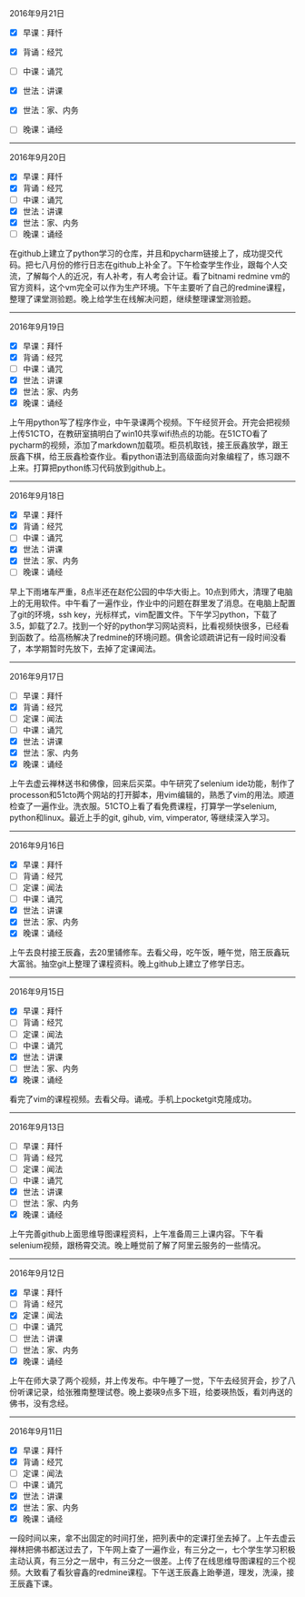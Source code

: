 2016年9月21日
- [x] 早课：拜忏
- [x] 背诵：经咒
- [ ] 中课：诵咒
- [x] 世法：讲课
- [x] 世法：家、内务
- [ ] 晚课：诵经



---
2016年9月20日
- [x] 早课：拜忏
- [x] 背诵：经咒
- [ ] 中课：诵咒
- [x] 世法：讲课
- [x] 世法：家、内务
- [ ] 晚课：诵经

在github上建立了python学习的仓库，并且和pycharm链接上了，成功提交代码。把七八月份的修行日志在github上补全了。下午检查学生作业，跟每个人交流，了解每个人的近况，有人补考，有人考会计证。看了bitnami redmine vm的官方资料，这个vm完全可以作为生产环境。下午主要听了自己的redmine课程，整理了课堂测验题。晚上给学生在线解决问题，继续整理课堂测验题。

---
2016年9月19日
- [x] 早课：拜忏
- [x] 背诵：经咒
- [ ] 中课：诵咒
- [x] 世法：讲课
- [x] 世法：家、内务
- [x] 晚课：诵经

上午用python写了程序作业，中午录课两个视频。下午经贸开会。开完会把视频上传51CTO，在教研室搞明白了win10共享wifi热点的功能。在51CTO看了pycharm的视频，添加了markdown加载项。柜员机取钱，接王辰鑫放学，跟王辰鑫下棋，给王辰鑫检查作业。看python语法到高级面向对象编程了，练习跟不上来。打算把python练习代码放到github上。

---
2016年9月18日
- [x] 早课：拜忏
- [x] 背诵：经咒
- [ ] 中课：诵咒
- [x] 世法：讲课
- [x] 世法：家、内务
- [ ] 晚课：诵经

早上下雨堵车严重，8点半还在赵佗公园的中华大街上。10点到师大，清理了电脑上的无用软件。中午看了一遍作业，作业中的问题在群里发了消息。在电脑上配置了git的环境，ssh key，光标样式，vim配置文件。下午学习python，下载了3.5，卸载了2.7。找到一个好的python学习网站资料，比看视频快很多，已经看到函数了。给高杨解决了redmine的环境问题。俱舍论颂疏讲记有一段时间没看了，本学期暂时先放下，去掉了定课闻法。

---
2016年9月17日
- [ ] 早课：拜忏
- [x] 背诵：经咒
- [ ] 定课：闻法
- [ ] 中课：诵咒
- [x] 世法：讲课
- [x] 世法：家、内务
- [x] 晚课：诵经

上午去虚云禅林送书和佛像，回来后买菜。中午研究了selenium ide功能，制作了processon和51cto两个网站的打开脚本，用vim编辑的，熟悉了vim的用法。顺道检查了一遍作业。洗衣服。51CTO上看了看免费课程，打算学一学selenium, python和linux。最近上手的git, gihub, vim, vimperator, 等继续深入学习。

---
2016年9月16日
- [x] 早课：拜忏
- [ ] 背诵：经咒
- [ ] 定课：闻法
- [ ] 中课：诵咒
- [x] 世法：讲课
- [x] 世法：家、内务
- [x] 晚课：诵经

上午去良村接王辰鑫，去20里铺修车。去看父母，吃午饭，睡午觉，陪王辰鑫玩大富翁。抽空git上整理了课程资料。晚上github上建立了修学日志。

---
2016年9月15日
- [x] 早课：拜忏
- [ ] 背诵：经咒
- [ ] 定课：闻法
- [ ] 中课：诵咒
- [x] 世法：讲课
- [ ] 世法：家、内务
- [x] 晚课：诵经

看完了vim的课程视频。去看父母。诵戒。手机上pocketgit克隆成功。

---
2016年9月13日
- [ ] 早课：拜忏
- [ ] 背诵：经咒
- [ ] 定课：闻法
- [ ] 中课：诵咒
- [x] 世法：讲课
- [ ] 世法：家、内务
- [x] 晚课：诵经

上午完善github上面思维导图课程资料，上午准备周三上课内容。下午看selenium视频，跟杨霄交流。晚上睡觉前了解了阿里云服务的一些情况。

---
2016年9月12日
- [x] 早课：拜忏
- [ ] 背诵：经咒
- [x] 定课：闻法
- [ ] 中课：诵咒
- [ ] 世法：讲课
- [ ] 世法：家、内务
- [x] 晚课：诵经

上午在师大录了两个视频，并上传发布。中午睡了一觉，下午去经贸开会，抄了八份听课记录，给张雅南整理试卷。晚上娄瑛9点多下班，给娄瑛热饭，看刘冉送的佛书，没有念经。

---
2016年9月11日
- [x] 早课：拜忏
- [x] 背诵：经咒
- [ ] 定课：闻法
- [ ] 中课：诵咒
- [x] 世法：讲课
- [x] 世法：家、内务
- [x] 晚课：诵经

一段时间以来，拿不出固定的时间打坐，把列表中的定课打坐去掉了。上午去虚云禅林把佛书都送过去了，下午网上查了一遍作业，有三分之一，七个学生学习积极主动认真，有三分之一居中，有三分之一很差。上传了在线思维导图课程的三个视频。大致看了看狄睿鑫的redmine课程。下午送王辰鑫上跆拳道，理发，洗澡，接王辰鑫下课。
